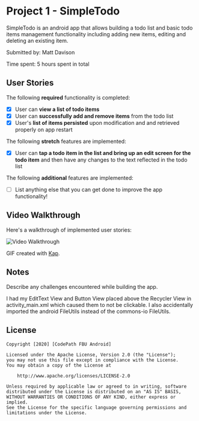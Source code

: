 # Project 1 - SimpleTodo

SimpleTodo is an android app that allows building a todo list and basic todo items management functionality including adding new items, editing and deleting an existing item.

Submitted by: Matt Davison

Time spent: 5 hours spent in total

## User Stories

The following **required** functionality is completed:

* [x] User can **view a list of todo items**
* [x] User can **successfully add and remove items** from the todo list
* [x] User's **list of items persisted** upon modification and and retrieved properly on app restart

The following **stretch** features are implemented:

* [x] User can **tap a todo item in the list and bring up an edit screen for the todo item** and then have any changes to the text reflected in the todo list

The following **additional** features are implemented:

* [ ] List anything else that you can get done to improve the app functionality!

## Video Walkthrough

Here's a walkthrough of implemented user stories:

![Video Walkthrough](https://github.com/matt-davison/SimpleTodo/blob/master/Kapture%202020-06-24%20at%202.16.18.gif)

GIF created with [Kap](https://getkap.co/).

## Notes

Describe any challenges encountered while building the app.

I had my EditText View and Button View placed above the Recycler View in activity_main.xml which caused them to not be clickable.
I also accidentally imported the android FileUtils instead of the commons-io FileUtils.

## License

    Copyright [2020] [CodePath FBU Android]

    Licensed under the Apache License, Version 2.0 (the "License");
    you may not use this file except in compliance with the License.
    You may obtain a copy of the License at

        http://www.apache.org/licenses/LICENSE-2.0

    Unless required by applicable law or agreed to in writing, software
    distributed under the License is distributed on an "AS IS" BASIS,
    WITHOUT WARRANTIES OR CONDITIONS OF ANY KIND, either express or implied.
    See the License for the specific language governing permissions and
    limitations under the License.
